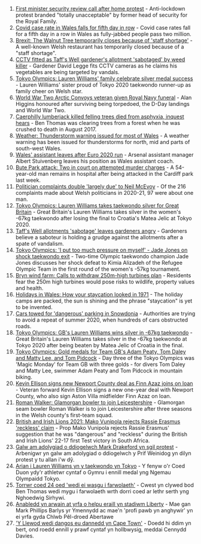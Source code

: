 1. [First minister security review call after home protest](https://www.bbc.co.uk/news/uk-wales-57960252) - Anti-lockdown protest branded "totally unacceptable" by former head of security for the Royal Family.
2. [Covid case rate in Wales falls for fifth day in row](https://www.bbc.co.uk/news/uk-wales-57969591) - Covid case rates fall for a fifth day in a row in Wales as fully-jabbed people pass two million.
3. [Brexit: The Walnut Tree temporarily closes because of 'staff shortage'](https://www.bbc.co.uk/news/uk-wales-57971770) - A well-known Welsh restaurant has temporarily closed because of a "staff shortage".
4. [CCTV fitted as Taff's Well gardener's allotment 'sabotaged' by weed killer](https://www.bbc.co.uk/news/uk-wales-57968239) - Gardener David Legge fits CCTV cameras as he claims his vegetables are being targeted by vandals.
5. [Tokyo Olympics: Lauren Williams' family celebrate silver medal success](https://www.bbc.co.uk/news/uk-wales-57978726) - Lauren Williams' sister proud of Tokyo 2020 taekwondo runner-up as family cheer on Welsh star.
6. [World War Two Arctic Convoys veteran given Royal Navy funeral](https://www.bbc.co.uk/news/uk-wales-57976879) - Alan Higgins honoured after surviving being torpedoed, the D-Day landings and World War Two.
7. [Caerphilly lumberjack killed felling trees died from asphyxia, inquest hears](https://www.bbc.co.uk/news/uk-wales-57971422) - Ben Thomas was clearing trees from a forest when he was crushed to death in August 2017.
8. [Weather: Thunderstorm warning issued for most of Wales](https://www.bbc.co.uk/news/uk-wales-57971472) - A weather warning has been issued for thunderstorms for north, mid and parts of south-west Wales.
9. [Wales' assistant leaves after Euro 2020 run](https://www.bbc.co.uk/sport/football/57974739) - Arsenal assistant manager Albert Stuivenberg leaves his position as Wales assistant coach.
10. [Bute Park attack: Two in court on attempted murder charges](https://www.bbc.co.uk/news/uk-wales-57971421) - A 54-year-old man remains in hospital after being attacked in the Cardiff park last week.
11. [Politician complaints double 'largely due' to Neil McEvoy](https://www.bbc.co.uk/news/uk-wales-57948216) - Of the 216 complaints made about Welsh politicians in 2020-21, 97 were about one man.
12. [Tokyo Olympics: Lauren Williams takes taekwondo silver for Great Britain](https://www.bbc.co.uk/sport/av/olympics/57968953) - Great Britain's Lauren Williams takes silver in the women's -67kg taekwondo after losing the final to Croatia's Matea Jelic at Tokyo 2020.
13. [Taff's Well allotments 'sabotage' leaves gardeners angry](https://www.bbc.co.uk/news/uk-wales-57976880) - Gardeners believe a saboteur is holding a grudge against the allotments after a spate of vandalism.
14. [Tokyo Olympics: 'I put too much pressure on myself' - Jade Jones on shock taekwondo exit](https://www.bbc.co.uk/sport/av/olympics/57961788) - Two-time Olympic taekwondo champion Jade Jones discusses her shock defeat to Kimia Alizadeh of the Refugee Olympic Team in the first round of the women's -57kg tournament.
15. [Bryn wind farm: Calls to withdraw 250m-high turbines plan](https://www.bbc.co.uk/news/uk-wales-57944180) - Residents fear the 250m high turbines would pose risks to wildlife, property values and health.
16. [Holidays in Wales: How your staycation looked in 1971](https://www.bbc.co.uk/news/uk-wales-57918491) - The holiday camps are packed, the sun is shining and the phrase "staycation" is yet to be invented.
17. [Cars towed for 'dangerous' parking in Snowdonia](https://www.bbc.co.uk/news/uk-wales-57956443) - Authorities are trying to avoid a repeat of summer 2020, when hundreds of cars obstructed roads.
18. [Tokyo Olympics: GB's Lauren Williams wins silver in -67kg taekwondo](https://www.bbc.co.uk/sport/olympics/57968427) - Great Britain's Lauren Williams takes silver in the -67kg taekwondo at Tokyo 2020 after being beaten by Matea Jelic of Croatia in the final.
19. [Tokyo Olympics: Gold medals for Team GB's Adam Peaty, Tom Daley and Matty Lee, and Tom Pidcock](https://www.bbc.co.uk/sport/olympics/57972548) - Day three of the Tokyo Olympics was 'Magic Monday' for Team GB with three golds - for divers Tom Daley and Matty Lee, swimmer Adam Peaty and Tom Pidcock in mountain biking.
20. [Kevin Ellison signs new Newport County deal as Finn Azaz joins on loan](https://www.bbc.co.uk/sport/football/57977091) - Veteran forward Kevin Ellison signs a new one-year deal with Newport County, who also sign Aston Villa midfielder Finn Azaz on loan.
21. [Roman Walker: Glamorgan bowler to join Leicestershire](https://www.bbc.co.uk/sport/cricket/57961817) - Glamorgan seam bowler Roman Walker is to join Leicestershire after three seasons in the Welsh county's first-team squad.
22. [British and Irish Lions 2021: Mako Vunipola rejects Rassie Erasmus 'reckless' claim](https://www.bbc.co.uk/sport/rugby-union/57967792) - Prop Mako Vunipola rejects Rassie Erasmus' suggestion that he was "dangerous" and "reckless" during the British and Irish Lions' 22-17 first Test victory in South Africa.
23. [Galw am adolygiad o ddiogelwch Mark Drakeford yn sgil protest](https://www.bbc.co.uk/newyddion/57949110) - Arbenigwr yn galw am adolygiad o ddiogelwch y Prif Weinidog yn dilyn protest y tu allan i'w dŷ.
24. [Arian i Lauren Williams yn y taekwondo yn Tokyo](https://www.bbc.co.uk/newyddion/57968890) - Y fenyw o'r Coed Duon ydy'r athletwr cyntaf o Gymru i ennill medal yng Ngemau Olympaidd Tokyo.
25. [Torrwr coed 24 oed 'wedi ei wasgu i farwolaeth'](https://www.bbc.co.uk/newyddion/57974552) - Cwest yn clywed bod Ben Thomas wedi mygu i farwolaeth wrth dorri coed ar lethr serth yng Nghoedwig Sirhywi.
26. [Anabledd yn arwain at yrfa o helpu eraill yn stadiwm Liberty](https://www.bbc.co.uk/newyddion/57916025) - Mae gan Mark Phillips Barlys yr Ymennydd ac mae'n 'profi pawb yn anghywir' yn ei yrfa gyda Chlwb Pêl-droed Abertawe
27. ['Y Llewod wedi dangos eu dannedd yn Cape Town'](https://www.bbc.co.uk/newyddion/57974001) - Doedd hi ddim yn bert, ond roedd ennill y prawf cyntaf yn hollbwysig, meddai Cennydd Davies.
